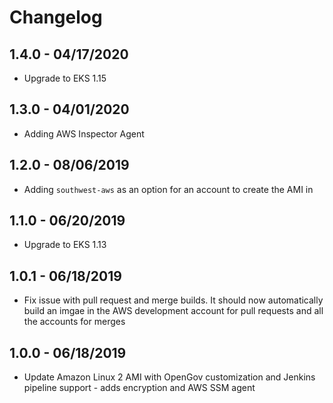 # Changelog

1.4.0 - 04/17/2020
-----------------------
- Upgrade to EKS 1.15

1.3.0 - 04/01/2020
-----------------------
- Adding AWS Inspector Agent

1.2.0 - 08/06/2019
-----------------------
- Adding `southwest-aws` as an option for an account to create the AMI in

1.1.0 - 06/20/2019
-----------------------
- Upgrade to EKS 1.13

1.0.1 - 06/18/2019
-----------------------
- Fix issue with pull request and merge builds. It should now automatically build an imgae in the AWS development account for pull requests and all the accounts for merges

1.0.0 - 06/18/2019
-----------------------
- Update Amazon Linux 2 AMI with OpenGov customization and Jenkins pipeline support - adds encryption and AWS SSM agent
